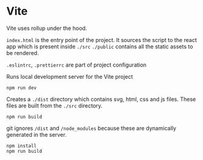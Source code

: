 # Vite
Vite uses rollup under the hood.

`index.html` is the entry point of the project. It sources the script to the react app which is present inside `./src`
`./public` contains all the static assets to be rendered.

`.eslintrc`, `.prettierrc` are part of project configuration

Runs local development server for the Vite project
```
npm run dev
```

Creates a `./dist` directory which contains svg, html, css and js files. These files are built from the `./src` directory.
```
npm run build
```

git ignores `/dist` and `/node_modules` because these are dynamically generated in the server.
```
npm install
npm run build
```
